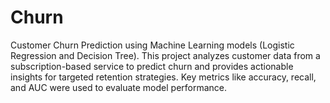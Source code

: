 # Churn
Customer Churn Prediction using Machine Learning models (Logistic Regression and Decision Tree). This project analyzes customer data from a subscription-based service to predict churn and provides actionable insights for targeted retention strategies. Key metrics like accuracy, recall, and AUC were used to evaluate model performance.
